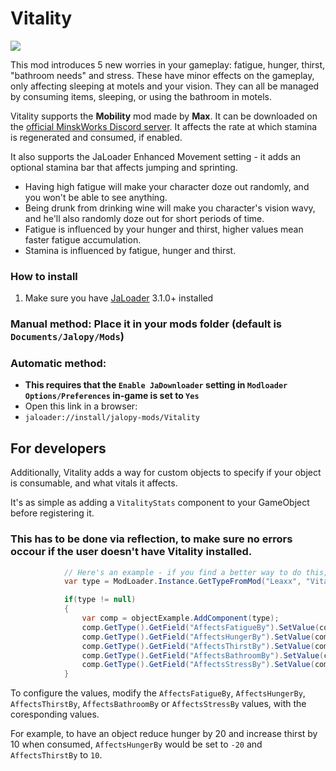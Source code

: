 # Vitality

[![](https://img.shields.io/github/downloads/Jalopy-Mods/Vitality/total)](#)

This mod introduces 5 new worries in your gameplay: fatigue, hunger, thirst, "bathroom needs" and stress. These have minor effects on the gameplay, only affecting sleeping at motels and your vision. They can all be managed by consuming items, sleeping, or using the bathroom in motels.

Vitality supports the **Mobility** mod made by **Max**. It can be downloaded on the [official MinskWorks Discord server](https://discord.gg/TqCwKdR). It affects the rate at which stamina is regenerated and consumed, if enabled.

It also supports the JaLoader Enhanced Movement setting - it adds an optional stamina bar that affects jumping and sprinting.

* Having high fatigue will make your character doze out randomly, and you won't be able to see anything.
* Being drunk from drinking wine will make you character's vision wavy, and he'll also randomly doze out for short periods of time.
* Fatigue is influenced by your hunger and thirst, higher values mean faster fatigue accumulation.
* Stamina is influenced by fatigue, hunger and thirst.

### How to install
1. Make sure you have [JaLoader](https://github.com/theLeaxx/JaLoader) 3.1.0+ installed
### Manual method: Place it in your mods folder (default is `Documents/Jalopy/Mods`)
### Automatic method: 
* **This requires that the `Enable JaDownloader` setting in `Modloader Options/Preferences` in-game is set to `Yes`**
* Open this link in a browser:
* `jaloader://install/jalopy-mods/Vitality`

## For developers

Additionally, Vitality adds a way for custom objects to specify if your object is consumable, and what vitals it affects. 

It's as simple as adding a `VitalityStats` component to your GameObject before registering it.
### This has to be done via reflection, to make sure no errors occour if the user doesn't have Vitality installed.
```csharp
            // Here's an example - if you find a better way to do this, please let me know through Discord (username is leaxx)
            var type = ModLoader.Instance.GetTypeFromMod("Leaxx", "Vitality", "Vitality", "VitalityStats");

            if(type != null)
            {
                var comp = objectExample.AddComponent(type);
                comp.GetType().GetField("AffectsFatigueBy").SetValue(comp, 100);
                comp.GetType().GetField("AffectsHungerBy").SetValue(comp, -75);
                comp.GetType().GetField("AffectsThirstBy").SetValue(comp, -50);
                comp.GetType().GetField("AffectsBathroomBy").SetValue(comp, 25);
                comp.GetType().GetField("AffectsStressBy").SetValue(comp, -5);
            }
```

To configure the values, modify the `AffectsFatigueBy`, `AffectsHungerBy`, `AffectsThirstBy`, `AffectsBathroomBy` or `AffectsStressBy` values, with the coresponding values.

For example, to have an object reduce hunger by 20 and increase thirst by 10 when consumed, `AffectsHungerBy` would be set to `-20` and `AffectsThirstBy` to `10`.
